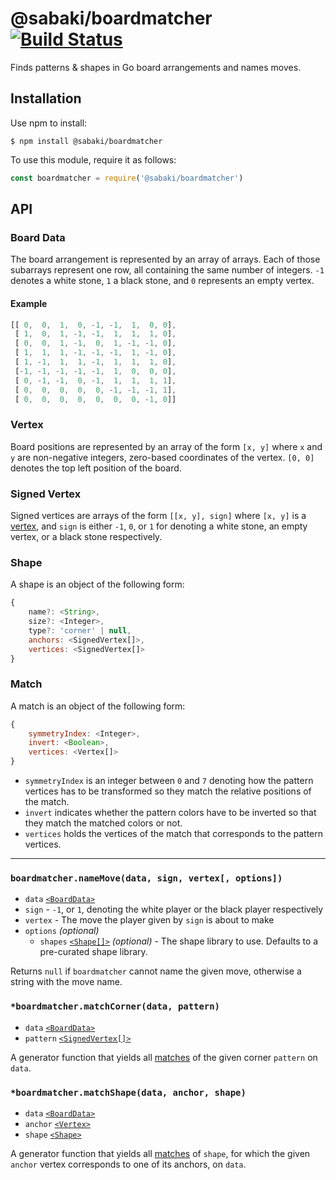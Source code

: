 # @sabaki/boardmatcher [![Build Status](https://travis-ci.org/SabakiHQ/boardmatcher.svg?branch=master)](https://travis-ci.org/SabakiHQ/boardmatcher)

Finds patterns & shapes in Go board arrangements and names moves.

## Installation

Use npm to install:

~~~
$ npm install @sabaki/boardmatcher
~~~

To use this module, require it as follows:

~~~js
const boardmatcher = require('@sabaki/boardmatcher')
~~~

## API

### Board Data

The board arrangement is represented by an array of arrays. Each of those subarrays represent one row, all containing the same number of integers. `-1` denotes a white stone, `1` a black stone, and `0` represents an empty vertex.

#### Example

~~~js
[[ 0,  0,  1,  0, -1, -1,  1,  0, 0],
 [ 1,  0,  1, -1, -1,  1,  1,  1, 0],
 [ 0,  0,  1, -1,  0,  1, -1, -1, 0],
 [ 1,  1,  1, -1, -1, -1,  1, -1, 0],
 [ 1, -1,  1,  1, -1,  1,  1,  1, 0],
 [-1, -1, -1, -1, -1,  1,  0,  0, 0],
 [ 0, -1, -1,  0, -1,  1,  1,  1, 1],
 [ 0,  0,  0,  0,  0, -1, -1, -1, 1],
 [ 0,  0,  0,  0,  0,  0,  0, -1, 0]]
~~~

### Vertex

Board positions are represented by an array of the form `[x, y]` where `x` and `y` are non-negative integers, zero-based coordinates of the vertex. `[0, 0]` denotes the top left position of the board.

### Signed Vertex

Signed vertices are arrays of the form `[[x, y], sign]` where `[x, y]` is a [vertex](#vertex), and `sign` is either `-1`, `0`, or `1` for denoting a white stone, an empty vertex, or a black stone respectively.

### Shape

A shape is an object of the following form:

~~~js
{
    name?: <String>,
    size?: <Integer>,
    type?: 'corner' | null,
    anchors: <SignedVertex[]>,
    vertices: <SignedVertex[]>
}
~~~

### Match

A match is an object of the following form:

~~~js
{
    symmetryIndex: <Integer>,
    invert: <Boolean>,
    vertices: <Vertex[]>
}
~~~

- `symmetryIndex` is an integer between `0` and `7` denoting how the pattern vertices has to be transformed so they match the relative positions of the match.
- `invert` indicates whether the pattern colors have to be inverted so that they match the matched colors or not.
- `vertices` holds the vertices of the match that corresponds to the pattern vertices.

---

### `boardmatcher.nameMove(data, sign, vertex[, options])`

- `data` [`<BoardData>`](#board-data)
- `sign` - `-1`, or `1`, denoting the white player or the black player respectively
- `vertex` - The move the player given by `sign` is about to make
- `options` *(optional)*
    - `shapes` [`<Shape[]>`](#shape) *(optional)* - The shape library to use. Defaults to a pre-curated shape library.

Returns `null` if `boardmatcher` cannot name the given move, otherwise a string with the move name.

### `*boardmatcher.matchCorner(data, pattern)`

- `data` [`<BoardData>`](#board-data)
- `pattern` [`<SignedVertex[]>`](#signed-vertex)

A generator function that yields all [matches](#match) of the given corner `pattern` on `data`.

### `*boardmatcher.matchShape(data, anchor, shape)`

- `data` [`<BoardData>`](#board-data)
- `anchor` [`<Vertex>`](#vertex)
- `shape` [`<Shape>`](#shape)

A generator function that yields all [matches](#match) of `shape`, for which the given `anchor` vertex corresponds to one of its anchors, on `data`.
